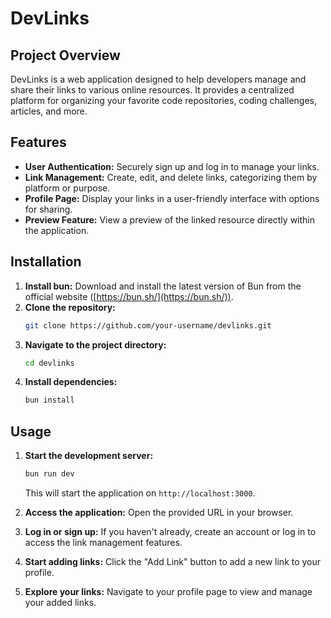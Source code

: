 # DevLinks

## Project Overview

DevLinks is a web application designed to help developers manage and share their links to various online resources. It provides a centralized platform for organizing your favorite code repositories, coding challenges, articles, and more.

## Features

* **User Authentication:** Securely sign up and log in to manage your links.
* **Link Management:** Create, edit, and delete links, categorizing them by platform or purpose.
* **Profile Page:** Display your links in a user-friendly interface with options for sharing.
* **Preview Feature:** View a preview of the linked resource directly within the application.

## Installation

1. **Install bun:** Download and install the latest version of Bun from the official website ([https://bun.sh/](https://bun.sh/)).
2. **Clone the repository:**
   ```bash
   git clone https://github.com/your-username/devlinks.git
   ```
3. **Navigate to the project directory:**
   ```bash
   cd devlinks
   ```
4. **Install dependencies:**
   ```bash
   bun install
   ```

## Usage

1. **Start the development server:**
   ```bash
   bun run dev
   ```
   This will start the application on `http://localhost:3000`.

2. **Access the application:** Open the provided URL in your browser.

3. **Log in or sign up:** If you haven't already, create an account or log in to access the link management features.

4. **Start adding links:** Click the "Add Link" button to add a new link to your profile.

5. **Explore your links:** Navigate to your profile page to view and manage your added links.

